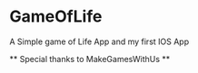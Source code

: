 GameOfLife
==========

A Simple game of Life App and my first IOS App

** Special thanks to MakeGamesWithUs **

